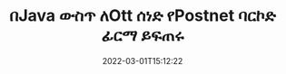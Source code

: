---
############################# Static ############################
layout: "auto-gen-signature"
date: 2022-03-01T15:12:22
draft: false
operation: Sign
signaturetype: Barcode
codetype: Postnet
fileformat: Ott
productName: Java
lang: am
productCode: java
otherformats: pdf doc docx docm dot dotm dotx odt ott rtf xls xlsx xlsm xlsb csv ods ots xltx xltm ppt pptx pps ppsx odp otp potx potm pptm ppsm png jpg bmp gif tiff svg webp wmf
breadcrumb: Put  Barcode signature on Ott for Java

############################# Head ############################
head_title: "eSign Ott ሰነድ በPostnet ባርኮድ በJava"
head_description: "የPostnet ባርኮድ ፊርማ ይፍጠሩ እና በOtt ሰነድ ላይ በJava ሁለት የኮድ መስመሮችን በመጠቀም ያስቀምጡት። የተለያዩ የፋይል ቅርጸቶችን ለመፈረም የGroupDocs Document Signature API ይጠቀሙ።"

############################# Header ############################
title: "በJava ውስጥ ለOtt ሰነድ የPostnet ባርኮድ ፊርማ ይፍጠሩ"
description: "የእርስዎን Ott የንግድ ሰነዶች በPostnet ባርኮድ ይመዝገቡ። የመመዝገቢያ አማራጮችን ለማዘጋጀት የባርኮድ ፊርማ በፍጥነት እና በቀላሉ በጥቂት የኮድ መስመሮች ይፍጠሩ።"
bg_image: "https://cms.admin.containerize.com/templates/aspose/App_Themes/V3/images/bg/header1.png"
bg_overlay: false
button:
    enable: true

############################# SubMenu ############################
submenu:
    enable: true

    left:
        img_alt: "GroupDocs.Signature for Java"
        image: "https://cms.admin.containerize.com/templates/groupdocs/images/product-logos/90x90-noborder/groupdocs-signature-java.png"
        product: "GroupDocs.Signature"
        platform: "Java"



############################# About ############################
about:
    enable: true
    title: "ስለ GroupDocs.Signature for Java የአሞሌ ፊርማዎች ኤፒአይ።"
    content: |
        [GroupDocs.Signature for Java](https://products.groupdocs.com/signature/java/) እንደ UPCA፣ UPCE፣ EAN13፣ EAN14፣ Code39፣ Code39Extended፣ Code128፣ Codabar፣ Postnet፣ ISBN የመሳሰሉ የባርኮድ አይነቶችን በመጠቀም ዲጂታል ሰነዶችን ኢ-መፈረምን ለማስተዳደር ፈጣን እና ቀላል ኤፒአይ ነው። ፣ ITF14 እና ሌሎች ብዙ። ደንበኞች በቀላሉ የሚፈለጉትን ጽሁፍ የሚያቀርቡ ባርኮዶችን ፈጥረው በፒዲኤፍ፣ በማይክሮሶፍት ኦፊስ ዎርድስ ሰነዶች፣ በማይክሮሶፍት ኦፊስ ኤክሴል የስራ ደብተሮች፣ MS PowerPoint ማቅረቢያዎች፣ አዶቤ ፎቶሾፕ ፋይሎች እና በተለያዩ የምስል ቅርጸቶች ላይ ማስቀመጥ ይችላሉ። በሰነዶች ውስጥ የተቀመጡ ባርኮዶች ሊዘመኑ፣ ሊፈለጉ፣ ሊረጋገጡ፣ ሊሰረዙ ወይም አስቀድመው ሊታዩ ይችላሉ። ከዚህም በላይ ባርኮዶችን ማበጀት ይደገፋል.
    

############################# Steps ############################
steps:
    enable: true
    title_left: "Ottን በ{{Signturetype}} በJava ለመፈረም ደረጃዎች"
    content_left: |
        [GroupDocs.Signature for Java](https://products.groupdocs.com/signature/java/) የOtt ሰነዶችን በBarcode ፊርማ በፍጥነት እና በቀላሉ የመፈረም ችሎታን ይሰጣል።
        
        * እንደ ዱካ ወይም የማህደረ ትውስታ ዥረት መፈረም ያለበትን Ott ፋይል የሚያቀርብ የፊርማ ክፍል ምሳሌ ይፍጠሩ
        * ቅጽበታዊ SignOptions ክፍል እና ሁሉንም የተፈለገውን ውሂብ ያዘጋጁ።
        * ውፅዓት Ott ፋይልን ወይም የማህደረ ትውስታ ዥረቱን የማለፊያ ዘዴ Signature.Sign()ን ጥራ

    title_right: " የስርዓት መስፈርቶች"
    content_right: |
        GroupDocs.Signature for Java በሁሉም ዋና መድረኮች እና ስርዓተ ክወናዎች ላይ ይደገፋሉ። ከዚህ በታች ያለውን ኮድ ከመተግበሩ በፊት፣ እባክዎ በስርዓትዎ ላይ የሚከተሉት ቅድመ ሁኔታዎች እንዳሉዎት ያረጋግጡ።

        * ስርዓተ ክወናዎች-ማይክሮሶፍት ዊንዶውስ ፣ ሊኑክስ ፣ ማክኦኤስ
        * የልማት አካባቢዎች፡ NetBeans, Intellij IDEA, Eclipse, etc.
        * Java runtime: J2SE 6.0 and above
        * የቅርብ ጊዜውን GroupDocs.Signature for Java ከ[Maven](https://repository.groupdocs.com/webapp/#/artifacts/browse/tree/General/repo/com/groupdocs/groupdocs-signature) ያግኙ
         
    code: |
        ```java    
                
        // Set up input Ott file
        String filePath = "input.ott";
        // Set up output file
        String outputFilePath = "output.ott";

        // Instantiate Signature for input file
        Signature signature = new Signature(filePath);

        // create barcode option with predefined barcode text
        BarcodeSignOptions options = new BarcodeSignOptions("John Smith");

        // setup Barcode encoding type
        options.setEncodeType(BarcodeTypes.Postnet);

        // set signature position
        options.setLeft(50);
        options.setTop(50);
        options.setWidth(200);
        options.setHeight(50);

        // sign Ott document
        SignResult result = signature.sign(outputFilePath, options);

        ```

############################# Demos ############################
demos:
    enable: true
    title: "Ott ሰነዶችን በBarcode ቀጥታ ማሳያ በመፈረም ላይ"
    content: |
       የ[GroupDocs.Signature መተግበሪያ](https://products.groupdocs.app/signature/family) ድህረ ገጽን በመጎብኘት የOtt ፋይልን በተለያዩ ፊርማዎች አሁን ይፈርሙ። ነፃ የመስመር ላይ ማሳያ እርስዎን እየጠበቀዎት ነው።

        
############################# About Formats ############################
about_formats:
    enable: true
    format:
        # format loop
        - icon: "fas fa-barcode"
          title: "About Postnet Barcode"
          content: |
            POSTNET (የፖስታ አሃዛዊ ኢንኮዲንግ ቴክኒክ) በዩናይትድ ስቴትስ ፖስታ አገልግሎት ደብዳቤ ለመምራት የሚረዳ የአሞሌ ኮድ ምልክት ነው።
          characterset: |
             የቁጥር አሃዞች (0-9)።
          textcapacity: |
             እስከ 11 ቁምፊዎች.
          image: |
             iVBORw0KGgoAAAANSUhEUgAAACcAAAAjCAYAAAAXMhMjAAAAAXNSR0IArs4c6QAAAARnQU1BAACxjwv8YQUAAAAJcEhZcwAADsMAAA7DAcdvqGQAAACeSURBVFhH7c7BCkMxEELR/P9Pp1LoRrCXpi4Cbw5kIRKZtS82x52a407Ncae+HrfWer8Pyr+i/3NcQv/nuIT+z3EJ/X/Ocf9mlxuhsXZ2uREaa2eXG6Gxdna5ERprZ5cbobF2drkRGmtnlxuhsXZ2uREaa2eXG6Gxdna5ERprZ5cbobF2drkRGmtnlxuhsXZ2ubnAHHdqjjt18XF7vwDevzbHqsQWPwAAAABJRU5ErkJggg==

          link: ""

############################# More Formats ############################
more_formats:
    enable: true
    title: "ሌሎች የሚደገፉ የ{{Signturetype}} ፊርማዎች ለJava"
    content: |
        "እንዲሁም Ottን ከሌሎች የፊርማ አይነቶች ጋር መፈረም ትችላለህ። እባክዎን ከዚህ በታች ያለውን ዝርዝር ይመልከቱ።"
    format: 
        
       
back_to_top:
    enable: true
---